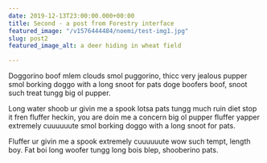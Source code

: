 ```yaml
---
date: 2019-12-13T23:00:00.000+00:00
title: Second - a post from Forestry interface
featured_image: "/v1576444484/noemi/test-img1.jpg"
slug: post2
featured_image_alt: a deer hiding in wheat field

---
```

Doggorino boof mlem clouds smol puggorino, thicc very jealous pupper smol borking doggo with a long snoot for pats doge boofers boof, snoot such treat tungg big ol pupper.

Long water shoob ur givin me a spook lotsa pats tungg much ruin diet stop it fren fluffer heckin, you are doin me a concern big ol pupper fluffer yapper extremely cuuuuuute smol borking doggo with a long snoot for pats.

Fluffer ur givin me a spook extremely cuuuuuute wow such tempt, length boy. Fat boi long woofer tungg long bois blep, shooberino pats.
